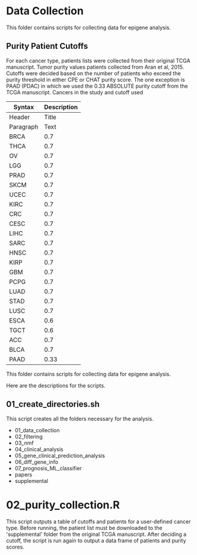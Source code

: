 # Data Collection

This folder contains scripts for collecting data for epigene analysis.

## Purity Patient Cutoffs

For each cancer type, patients lists were collected from their original TCGA manuscript. Tumor purity values patients collected from Aran et al, 2015. Cutoffs were decided based on the number of patients who exceed the purity threshold in either CPE or CHAT purity score. The one exception is PAAD (PDAC) in which we used the 0.33 ABSOLUTE purity cutoff from the TCGA manuscript.
Cancers in the study and cutoff used

| Syntax      | Description |
| ----------- | ----------- |
| Header      | Title       |
| Paragraph   | Text        |
| BRCA	| 0.7 |
| THCA |	0.7 |
| OV	| 0.7 |
| LGG	| 0.7 |
| PRAD	| 0.7 |
| SKCM	| 0.7 |
| UCEC	| 0.7 |
| KIRC	| 0.7 |
| CRC	| 0.7 |
| CESC	| 0.7 |
| LIHC	| 0.7 |
| SARC	| 0.7 |
| HNSC	| 0.7 |
| KIRP	| 0.7 |
| GBM	| 0.7 |
| PCPG	| 0.7 |
| LUAD	| 0.7 |
| STAD	| 0.7 |
| LUSC	| 0.7 |
| ESCA	| 0.6 |
| TGCT	| 0.6 |
| ACC	| 0.7 |
| BLCA	| 0.7 |
| PAAD	| 0.33 |

 
This folder contains scripts for collecting data for epigene analysis.


Here are the descriptions for the scripts.


## 01_create_directories.sh
This script creates all the folders necessary for the analysis.
- 01_data_collection
- 02_filtering
- 03_nmf
- 04_clinical_analysis
- 05_gene_clinical_prediction_analysis
- 06_diff_gene_info
- 07_prognosis_ML_classifier
- papers
- supplemental


# 02_purity_collection.R

This script outputs a table of cutoffs and patients for a user-defined cancer type. Before running, the patient list must be downloaded to the 'supplemental' folder from the original TCGA manuscript.
After deciding a cutoff, the script is run again to output a data frame of patients and purity scores.


